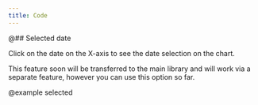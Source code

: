 ```yaml
---
title: Code
---
```


@## Selected date

Click on the date on the X-axis to see the date selection on the chart.

This feature soon will be transferred to the main library and will work via a separate feature, however you can use this option so far.

@example selected

